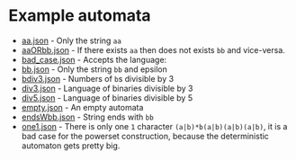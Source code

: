# Example automata

* [aa.json](aa.json) - Only the string `aa`
* [aaORbb.json](aaORbb.json) - If there exists `aa` then does not exists
  `bb` and vice-versa.
* [bad\_case.json](bad_case.json) - Accepts the language:
* [bb.json](bb.json) - Only the string `bb` and epsilon
* [bdiv3.json](bdiv3.json) - Numbers of `b`s divisible by 3
* [div3.json](div3.json) - Language of binaries divisible by 3
* [div5.json](div5.json) - Language of binaries divisible by 5
* [empty.json](empty.json) - An empty automata
* [endsWbb.json](endsWbb.json) - String ends with `bb`
* [one1.json](one1.json) - There is only one `1` character
  `(a|b)*b(a|b)(a|b)(a|b)`, it is a bad case for the powerset construction,
  because the deterministic automaton gets pretty big.
